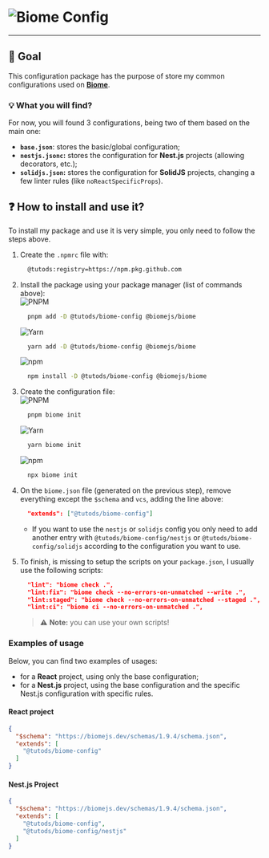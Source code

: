 # ![Biome Config](https://img.shields.io/badge/Biome-%40tutods%2Fbiome--config-60A5FA?logo=biome&logoSize=auto&style=for-the-badge)

---

## 📄 Goal

This configuration package has the purpose of store my common configurations used on **[Biome](https://biomejs.dev)**.

### 💡️ What you will find?

For now, you will found 3 configurations, being two of them based on the main one:

- **`base.json`**: stores the basic/global configuration;
- **`nestjs.jsonc`:** stores the configuration for **Nest.js** projects (allowing decorators, etc.);
- **`solidjs.json`:** stores the configuration for **SolidJS** projects, changing a few linter rules (like
  `noReactSpecificProps`).

## ❓ How to install and use it?

To install my package and use it is very simple, you only need to follow the steps above.

1. Create the `.npmrc` file with:
    ```bash
      @tutods:registry=https://npm.pkg.github.com
    ```
2. Install the package using your package manager (list of commands above): <br/>
   ![PNPM](https://img.shields.io/badge/PNPM-000?logo=pnpm&logoSize=auto&style=for-the-badge)
    ```bash
      pnpm add -D @tutods/biome-config @biomejs/biome
    ```
   ![Yarn](https://img.shields.io/badge/yarn-000?logo=yarn&logoSize=auto&style=for-the-badge)
    ```bash
      yarn add -D @tutods/biome-config @biomejs/biome
    ```
   ![npm](https://img.shields.io/badge/npm-000?logo=npm&logoSize=auto&style=for-the-badge)
    ```bash
      npm install -D @tutods/biome-config @biomejs/biome
    ```

3. Create the configuration file: <br/>
   ![PNPM](https://img.shields.io/badge/PNPM-000?logo=pnpm&logoSize=auto&style=for-the-badge)
    ```bash
      pnpm biome init
    ```
   ![Yarn](https://img.shields.io/badge/yarn-000?logo=yarn&logoSize=auto&style=for-the-badge)
    ```bash
      yarn biome init
    ```
   ![npm](https://img.shields.io/badge/npm-000?logo=npm&logoSize=auto&style=for-the-badge)
    ```bash
      npx biome init
    ```

4. On the `biome.json` file (generated on the previous step), remove everything except the `$schema` and `vcs`, adding
   the line above:
    ```json
      "extends": ["@tutods/biome-config"]
    ```
    - If you want to use the `nestjs` or `solidjs` config you only need to add another entry with
      `@tutods/biome-config/nestjs` or `@tutods/biome-config/solidjs` according to the configuration you want to use.

5. To finish, is missing to setup the scripts on your `package.json`, I usually use the following scripts:
    ```json
      "lint": "biome check .",
      "lint:fix": "biome check --no-errors-on-unmatched --write .",
      "lint:staged": "biome check --no-errors-on-unmatched --staged .",
      "lint:ci": "biome ci --no-errors-on-unmatched .",
    ```
   > ⚠️ **Note:** you can use your own scripts!

### Examples of usage

Below, you can find two examples of usages:

- for a **React** project, using only the base configuration;
- for a **Nest.js** project, using the base configuration and the specific Nest.js configuration with specific rules.

#### React project

```json
{
  "$schema": "https://biomejs.dev/schemas/1.9.4/schema.json",
  "extends": [
    "@tutods/biome-config"
  ]
}
```

#### Nest.js Project

```json
{
  "$schema": "https://biomejs.dev/schemas/1.9.4/schema.json",
  "extends": [
    "@tutods/biome-config",
    "@tutods/biome-config/nestjs"
  ]
}
```